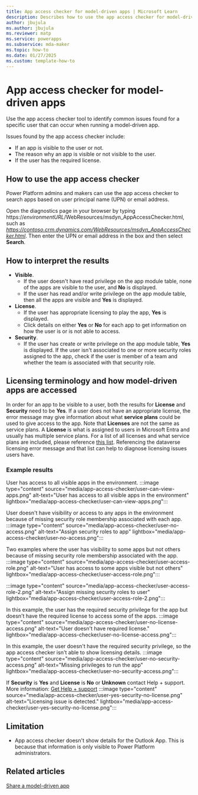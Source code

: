 ```yaml
---
title: App access checker for model-driven apps | Microsoft Learn
description: Describes how to use the app access checker for model-driven apps. 
author: jbujula
ms.author: jbujula
ms.reviewer: matp
ms.service: powerapps
ms.subservice: mda-maker
ms.topic: how-to
ms.date: 01/27/2025
ms.custom: template-how-to
---
```

# App access checker for model-driven apps

Use the app access checker tool to identify common issues found for a specific user that can occur when running a model-driven app.

Issues found by the app access checker include:

- If an app is visible to the user or not.
- The reason why an app is visible or not visible to the user.
- If the user has the required license.

## How to use the app access checker

Power Platform admins and makers can use the app access checker to search apps based on user principal name (UPN) or email address.

Open the diagnostics page in your browser by typing https://*environmentURL*/WebResources/msdyn_AppAccessChecker.html, such as *https://contoso.crm.dynamics.com/WebResources/msdyn_AppAccessChecker.html*. Then enter the UPN or email address in the box and then select **Search**.

## How to interpret the results

- **Visible**.
   - If the user doesn't have read privilege on the app module table, none of the apps are visible to the user, and **No** is displayed.
   - If the user has read and/or write privilege on the app module table, then all the apps are visible and **Yes** is displayed.
- **License**.
   - If the user has appropriate licensing to play the app, **Yes** is displayed.
   - Click details on either **Yes** or **No** for each app to get information on how the user is or is not able to access.
- **Security**.
   - If the user has create or write privilege on the app module table, **Yes** is displayed. If the user isn't associated to one or more security roles assigned to the app, check if the user is member of a team and whether the team is associated with that security role.

## Licensing terminology and how model-driven apps are accessed

In order for an app to be visible to a user, both the results for **License** and **Security** need to be **Yes**. If a user does not have an appropriate license, the error message may give information about what **service plans** could be used to give access to the app. Note that **Licenses** are not the same as service plans. A **License** is what is assigned to users in Microsoft Entra and usually has multiple service plans. For a list of all licenses and what service plans are included, please reference [this list](https://learn.microsoft.com/entra/identity/users/licensing-service-plan-reference). Referencing the dataverse licensing error message and that list can help to diagnose licensing issues users have.


### Example results

User has access to all visible apps in the environment.
:::image type="content" source="media/app-access-checker/user-can-view-apps.png" alt-text="User has access to all visible apps in the environment" lightbox="media/app-access-checker/user-can-view-apps.png":::

User doesn't have visibility or access to any apps in the environment because of missing security role membership associated with each app.
:::image type="content" source="media/app-access-checker/user-no-access.png" alt-text="Assign security roles to app" lightbox="media/app-access-checker/user-no-access.png":::

Two examples where the user has visibility to some apps but not others because of missing security role membership associated with the app.
:::image type="content" source="media/app-access-checker/user-access-role.png" alt-text="User has access to some apps visible but not others" lightbox="media/app-access-checker/user-access-role.png":::

:::image type="content" source="media/app-access-checker/user-access-role-2.png" alt-text="Assign missing security roles to user" lightbox="media/app-access-checker/user-access-role-2.png":::

In this example, the user has the required security privilege for the app but doesn't have the required license to access some of the apps.
:::image type="content" source="media/app-access-checker/user-no-license-access.png" alt-text="User doesn't have required license." lightbox="media/app-access-checker/user-no-license-access.png":::

In this example, the user doesn't have the required security privilege, so the app access checker isn't able to show licensing details.
:::image type="content" source="media/app-access-checker/user-no-security-access.png" alt-text="Missing privileges to run the app" lightbox="media/app-access-checker/user-no-security-access.png":::

If **Security** is **Yes** and **License** is **No** or **Unknown** contact Help + support. More information: [Get Help + support](/power-platform/admin/get-help-support)
:::image type="content" source="media/app-access-checker/user-yes-security-no-license.png" alt-text="Licensing issue is detected." lightbox="media/app-access-checker/user-yes-security-no-license.png":::

## Limitation

- App access checker doesn't show details for the Outlook App. This is because that information is only visible to Power Platform administrators.

## Related articles

[Share a model-driven app](share-model-driven-app.md)
